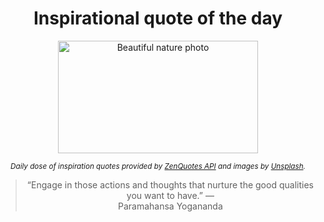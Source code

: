 
<div align="center">

# Inspirational quote of the day

<img src="./data/photo.jpeg" alt="Beautiful nature photo" width="320" height="180">

<sub><i>Daily dose of inspiration quotes provided by [ZenQuotes API](https://zenquotes.io/) and images by [Unsplash](https://unsplash.com/).</i></sub>


<blockquote>&ldquo;Engage in those actions and thoughts that nurture the good qualities you want to have.&rdquo; &mdash; <footer>Paramahansa Yogananda</footer></blockquote>

</div>
